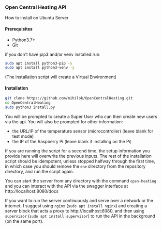 ### Open Central Heating API
How to install on Ubuntu Server
#### Prerequisites
- Python3.7+
- Git

if you don't have pip3 and/or venv installed run:
```sh
sudo apt install python3-pip -y
sudo apt install python3-venv -y
```
(The installation script will create a Virtual Environment)

#### Installation
```bash
git clone https://github.com/nihilok/OpenCentralHeating.git
cd OpenCentralHeating
sudo python3 install.py
```
You will be prompted to create a Super User who can then create new users via the api.
You will also be prompted for other information:
- the URL/IP of the temperature sensor (microcontroller) (leave blank for test mode)
- the IP of the Raspberry Pi (leave blank if installing on the Pi)

If you are running the script for a second time, the setup information you provide here will overwrite the previous inputs. 
The rest of the installation script should be idempotent, unless stopped halfway through the first time, in which case you should remove the `env` directory from the repository directory, and run the script again.

You can start the server from any directory with the command `open-heating` and you can interact with the API via the swagger interface at http://localhost:8080/docs

If you want to run the server continuously and serve over a network or the internet, I suggest using `nginx` (`sudo apt install nginx`) and creating a server block that acts a proxy to http://localhost:8080, and then using `supervisor` (`sudo apt install supervisor`) to run the API in the background (on the same port).